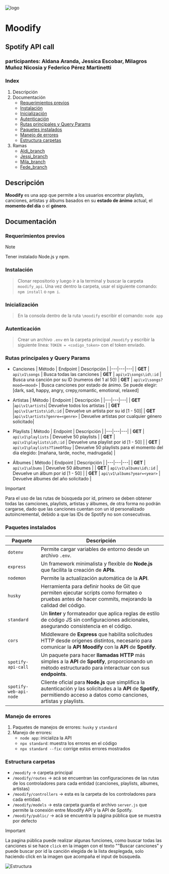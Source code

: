 ![logo](https://i.imgur.com/sl6a6zi.png)
# Moodify
## Spotify API call
### participantes: Aldana Aranda, Jessica Escobar, Milagros Muñoz Nicosia y Federico Pérez Martinetti

### Index

1. Descripción
2. Documentación
    * [Requerimientos previos](#requerimientos-previos)
    * [Instalación](#instalación)
    * [Inicialización](#inicialización)
    * [Autenticación](#autenticación)
    * [Rutas principales y Query Params](#rutas-principales-y-query-params)
    * [Paquetes instalados](#paquetes-instalados)
    * [Manejo de errores](#manejo-de-errores)
    * [Estructura carpetas](#estructura-carpetas)
3. Ramas
    + [Aldi_branch](https://github.com/FMartine7i/moodify_api/tree/aldi_branch)
    + [Jessi_branch](https://github.com/FMartine7i/moodify_api/tree/jessii_branch)
    + [Mila_branch](https://github.com/FMartine7i/moodify_api/tree/mila_branch)
    + [Fede_branch](https://github.com/FMartine7i/moodify_api/tree/fede_branch)

## Descripción
**Moodify** es una app que permite a los usuarios encontrar playlists, canciones, artistas y álbums basados en su **estado de ánimo** actual, el **momento del día** o el **género**.

## Documentación
### Requerimientos previos
> [!NOTE]
> Tener instalado Node.js y npm.
### Instalación
> Clonar repositorio y luego ir a la terminal y buscar la carpeta ``moodify_api``. Una vez dentro la carpeta, usar el siguiente comando: ``npm install`` o ``npm i``.
### Inicialización
> En la consola dentro de la ruta ``\moodify`` escribir el comando: ``node app``
### Autenticación
> Crear un archivo ``.env`` en la carpeta principal ``/moodify`` y escribir la siguiente línea: ``TOKEN = <codigo_token>`` con el token enviado.
### Rutas principales y Query Params
* Canciones
    | Método | Endpoint | Descripción |
    |---|---|---|
    | **GET** | ``api\v1\songs`` | Busca todas las canciones
    | **GET** | ``api\v1\songs\id\:id`` | Busca una canción por su ID (numeros del 1 al 50)
    | **GET** | ``api\v1\songs?mood=<mood>`` | Busca canciones por estado de ánimo. Se puede elegir: [dark, sad, happy, angry, crepy,romantic, emotional, relaxed]

* Artistas
    | Método | Endpoint | Descripción |
    |---|---|---|
    | **GET** |``api\v1\artists``| Devuelve todos los artistas |
    | **GET** |``api\v1\artists\id\:id`` | Devuelve un artista por su id [1 - 50]|
    | **GET** |``api\v1\artists?genre=<genre>`` | Devuelve artistas por cualquier género solicitado|

* Playlists
    | Método | Endpoint | Descripción |
    |---|---|---|
    | **GET** | ``api\v1\playlists`` | Devuelve 50 playlists |
    | **GET** | ``api\v1\playlists\id\:id`` | Devuelve una playlist por id [1 - 50] |
    | **GET** | ``api\v1\playlists?TimeOfDay`` | Devuelve 50 playlists para el momento del dia elegido: [mañana, tarde, noche, madrugada] |

* Álbumes
    | Método | Endpoint | Descripción |
    |---|---|---|
    | **GET** | ``api\v1\albums`` | Devuelve 50 álbumes |
    | **GET** | ``api\v1\albums\id\:id`` | Devuelve un álbum por id [1 - 50] |
    | **GET** | ``api\v1\albums?year=<year>`` | Devuelve álbumes del año solicitado |

> [!IMPORTANT]
> Para el uso de las rutas de búsqueda por id, primero se deben obtener todas las camciones, playlists, artistas y álbumes, de otra forma no podrán cargarse, dado que las canciones cuentan con un id personalizado autoincremental, debido a que las IDs de Spotify no son consecutivas.

### Paquetes instalados
| Paquete | Descripción |
|---|---|
| ``dotenv`` | Permite cargar variables de entorno desde un archivo ``.env``. |
| ``express`` | Un framework minimalista y flexible de **Node.js** que facilita la creación de **APIs**. |
| ``nodemon`` | Permite la actualización automática de la **API**. |
| ``husky`` | Herramienta para definir hooks de Git que permiten ejecutar scripts como formateo o pruebas antes de hacer commits, mejorando la calidad del código. |
| ``standard`` | Un **linter** y formateador que aplica reglas de estilo de código JS sin configuraciones adicionales, asegurando consistencia en el código. |
| ``cors`` | Middleware de **Express** que habilita solicitudes HTTP desde orígenes distintos, necesario para comunicar la **API Moodify** con la **API** de **Spotify**. |
| ``spotify-api-call`` | Un paquete para hacer **llamadas HTTP** más simples a la **API** de **Spotify**, proporcionando un método estructurado para interactuar con sus **endpoints**. |	
| ``spotify-web-api-node`` | Cliente oficial para **Node.js** que simplifica la autenticación y las solicitudes a la **API** de **Spotify**, permitiendo acceso a datos como canciones, artistas y playlists. |
    

### Manejo de errores
1. Paquetes de manejos de errores: ``husky`` y ``standard``
2. Manejo de errores:
    * ``node app``: inicializa la API
    * ``npx standard``: muestra los errores en el código
    * ``npx standard --fix``: corrige estos errores mostrados

### Estructura carpetas
* ``/moodify`` → carpeta principal
* ``/moodify/routes`` → acá se encuentran las configuraciones de las rutas de los controladores para cada entidad (canciones, playlists, albumes, artistas)
* ``/moodify/controllers`` → esta es la carpeta de los controladores para cada entidad.
* ``/moodify/models`` → esta carpeta guarda el archivo ``server.js`` que permite la conexión entre Moodify API y la API de Spotify.
* ``/moodify/public/`` → acá se encuentra la página pública que se muestra por defecto
> [!IMPORTANT]
> La pagina pública puede realizar algunas funciones, como buscar todas las canciones si se hace ``click`` en la imagen con el texto ""Buscar canciones" y puede buscar por id la canción elegida de la lista desplegada, solo haciendo click en la imagen que acompaña el input de búsqueda.

![Estructura](https://i.imgur.com/Ux8iRaH.png)

